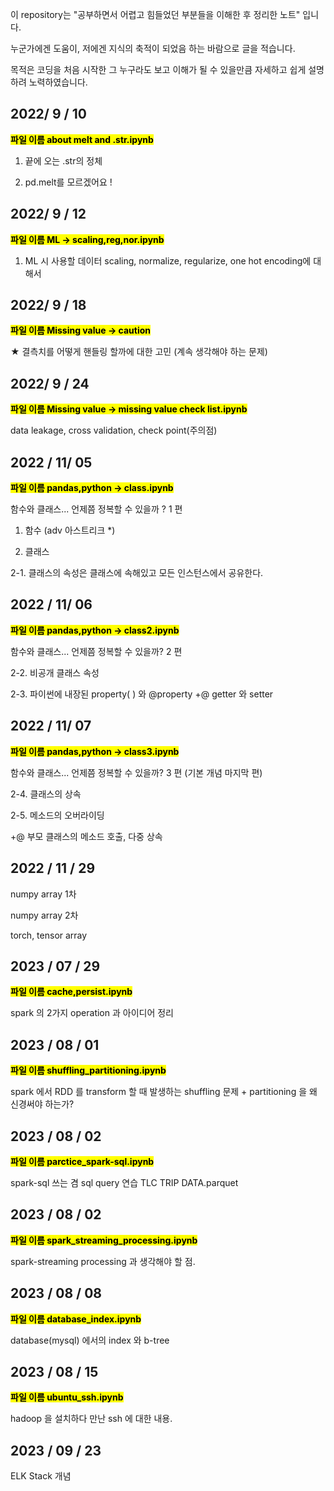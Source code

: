 이 repository는 "공부하면서 어렵고 힘들었던 부분들을 이해한 후 정리한 노트" 입니다. 

누군가에겐 도움이, 저에겐 지식의 축적이 되었음 하는 바람으로 글을 적습니다.

목적은 코딩을 처음 시작한 그 누구라도 보고 이해가 될 수 있을만큼 자세하고 쉽게 설명하려 노력하였습니다.

## 2022/ 9 / 10
<mark>__파일 이름 about melt and .str.ipynb__</mark>

1. 끝에 오는 .str의 정체

2. pd.melt를 모르겠어요 ! 
    
## 2022/ 9 / 12
<mark>__파일 이름 ML -> scaling,reg,nor.ipynb__</mark>

1. ML 시 사용할 데이터 scaling, normalize, regularize, one hot encoding에 대해서 


## 2022/ 9 / 18
<mark>__파일 이름 Missing value -> caution__</mark>

★ 결측치를 어떻게 핸들링 할까에 대한 고민 (계속 생각해야 하는 문제)


## 2022/ 9 / 24
<mark>__파일 이름 Missing value -> missing value check list.ipynb__</mark>

data leakage, cross validation, check point(주의점)


## 2022 / 11/ 05
<mark>__파일 이름 pandas,python -> class.ipynb__</mark>

함수와 클래스... 언제쯤 정복할 수 있을까 ? 1 편

1. 함수 (adv 아스트리크 *) 

2. 클래스

2-1. 클래스의 속성은 클래스에 속해있고 모든 인스턴스에서 공유한다.

## 2022 / 11/ 06

<mark>__파일 이름 pandas,python -> class2.ipynb__</mark>

함수와 클래스... 언제쯤 정복할 수 있을까? 2 편 

2-2. 비공개 클래스 속성 

2-3. 파이썬에 내장된 property( ) 와 @property +@ getter 와 setter

## 2022 / 11/ 07

<mark>__파일 이름 pandas,python -> class3.ipynb__</mark>

함수와 클래스... 언제쯤 정복할 수 있을까? 3 편 (기본 개념 마지막 편) 

2-4. 클래스의 상속

2-5. 메소드의 오버라이딩

+@ 부모 클래스의 메소드 호출, 다중 상속

## 2022 / 11 / 29

numpy array 1차 

numpy array 2차 

torch, tensor array

## 2023 / 07 / 29

<mark>__파일 이름 cache,persist.ipynb__</mark>

spark 의 2가지 operation 과 아이디어 정리

## 2023 / 08 / 01 

<mark>__파일 이름 shuffling_partitioning.ipynb__</mark>

spark 에서 RDD 를 transform 할 때 발생하는 shuffling 문제 + partitioning 을 왜 신경써야 하는가?

## 2023 / 08 / 02 

<mark>__파일 이름 parctice_spark-sql.ipynb__</mark>

spark-sql 쓰는 겸 sql query 연습 TLC TRIP DATA.parquet

## 2023 / 08 / 02 

<mark>__파일 이름 spark_streaming_processing.ipynb__</mark>

spark-streaming processing 과 생각해야 할 점.

## 2023 / 08 / 08

<mark>__파일 이름 database_index.ipynb__</mark>

database(mysql) 에서의 index 와 b-tree

## 2023 / 08 / 15

<mark>__파일 이름 ubuntu_ssh.ipynb__</mark>

hadoop 을 설치하다 만난 ssh 에 대한 내용.

## 2023 / 09 / 23

ELK Stack 개념
